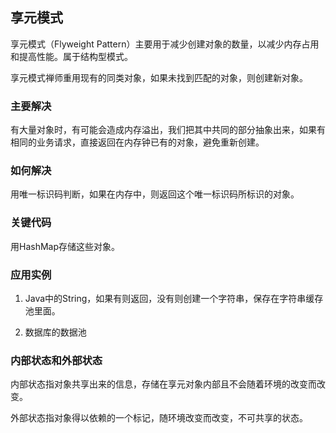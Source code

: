 ## 享元模式

享元模式（Flyweight Pattern）主要用于减少创建对象的数量，以减少内存占用和提高性能。属于结构型模式。

享元模式禅师重用现有的同类对象，如果未找到匹配的对象，则创建新对象。

### 主要解决

有大量对象时，有可能会造成内存溢出，我们把其中共同的部分抽象出来，如果有相同的业务请求，直接返回在内存钟已有的对象，避免重新创建。

### 如何解决

用唯一标识码判断，如果在内存中，则返回这个唯一标识码所标识的对象。

### 关键代码

用HashMap存储这些对象。

### 应用实例

1. Java中的String，如果有则返回，没有则创建一个字符串，保存在字符串缓存池里面。

2. 数据库的数据池

### 内部状态和外部状态

内部状态指对象共享出来的信息，存储在享元对象内部且不会随着环境的改变而改变。

外部状态指对象得以依赖的一个标记，随环境改变而改变，不可共享的状态。